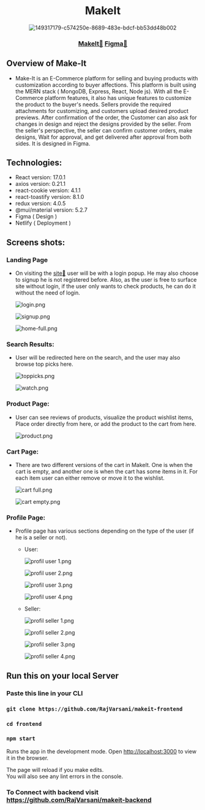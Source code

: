 <div align="center">
  <h1>MakeIt </h1>

![149317179-c574250e-8689-483e-bdcf-bb53dd48b002](https://user-images.githubusercontent.com/74860406/155853511-ecc7226c-8a0b-4adf-9ee2-7cc41088e7c9.png)

 <h3><a href="https://makeit-netlify.netlify.app/">MakeIt🔗</a> <a href="https://www.figma.com/file/mBHnID7LqXgSqL9MJ07K8F/Makeit-Website">Figma🔗</a></h3>

</div>

## Overview of Make-It

- Make-It is an E-Commerce platform for selling and buying products with customization according to buyer affections. This platform is built using the MERN stack ( MongoDB, Express, React, Node js). With all the E-Commerce platform features, it also has unique features to customize the product to the buyer's needs. Sellers provide the required attachments for customizing, and customers upload desired product previews. After confirmation of the order, the Customer can also ask for changes in design and reject the designs provided by the seller. From the seller's perspective, the seller can confirm customer orders, make designs, Wait for approval, and get delivered after approval from both sides. It is designed in Figma.

## Technologies:

- React version: 17.0.1
- axios version: 0.21.1
- react-cookie version: 4.1.1
- react-toastify version: 8.1.0
- redux version: 4.0.5
- @mui/material version: 5.2.7
- Figma ( Design )
- Netlify ( Deployment )

## Screens shots:

### Landing Page

- On visiting the [site🔗](https://makeit-netlify.netlify.app/) user will be with a login popup. He may also choose to signup he is not registered before. Also, as the user is free to surface site without login, if the user only wants to check products, he can do it without the need of login.

  ![login.png](https://cdn.hashnode.com/res/hashnode/image/upload/v1646048730344/iVOGPrPJV.png)

  ![signup.png](https://cdn.hashnode.com/res/hashnode/image/upload/v1646048822523/STnbP6wkW.png)

  ![home-full.png](https://cdn.hashnode.com/res/hashnode/image/upload/v1646048869451/buTXEd4H6.png)

### Search Results:

- User will be redirected here on the search, and the user may also browse top picks here.

  ![toppicks.png](https://cdn.hashnode.com/res/hashnode/image/upload/v1646048977231/YW5FCJMsy.png)

  ![watch.png](https://cdn.hashnode.com/res/hashnode/image/upload/v1646049060410/lFWyjPzXb.png)

### Product Page:

- User can see reviews of products, visualize the product wishlist items, Place order directly from here, or add the product to the cart from here.

  ![product.png](https://cdn.hashnode.com/res/hashnode/image/upload/v1646049146513/0F-RqYvb9.png)

### Cart Page:

- There are two different versions of the cart in MakeIt. One is when the cart is empty, and another one is when the cart has some items in it. For each item user can either remove or move it to the wishlist.

  ![cart full.png](https://cdn.hashnode.com/res/hashnode/image/upload/v1646049272840/5A9-P3pyP.png)

  ![cart empty.png](https://cdn.hashnode.com/res/hashnode/image/upload/v1646049323292/3xEO2iKva.png)

### Profile Page:

- Profile page has various sections depending on the type of the user (if he is a seller or not).

  - User:

    ![profil user 1.png](https://cdn.hashnode.com/res/hashnode/image/upload/v1646049378396/JfPX4jMhE.png)

    ![profil user 2.png](https://cdn.hashnode.com/res/hashnode/image/upload/v1646049444041/95nGZsmEs.png)

    ![profil user 3.png](https://cdn.hashnode.com/res/hashnode/image/upload/v1646050646489/Co1aIosN1.png)

    ![profil user 4.png](https://cdn.hashnode.com/res/hashnode/image/upload/v1646050653900/fgnqy12Dj.png)

  - Seller:

    ![profil seller 1.png](https://cdn.hashnode.com/res/hashnode/image/upload/v1646050844931/UtVuZJDeg.png)

    ![profil seller 2.png](https://cdn.hashnode.com/res/hashnode/image/upload/v1646050853731/6jWy_Knkp.png)

    ![profil seller 3.png](https://cdn.hashnode.com/res/hashnode/image/upload/v1646050872058/Jb0jjoM75.png)

    ![profil seller 4.png](https://cdn.hashnode.com/res/hashnode/image/upload/v1646050905528/W4kApEkcz.png)

## Run this on your local Server

### Paste this line in your CLI

### `git clone https://github.com/RajVarsani/makeit-frontend`

### `cd frontend`

### `npm start`

Runs the app in the development mode.
Open [http://localhost:3000](http://localhost:3000) to view it in the browser.

The page will reload if you make edits.\
You will also see any lint errors in the console.

### To Connect with backend visit https://github.com/RajVarsani/makeit-backend

